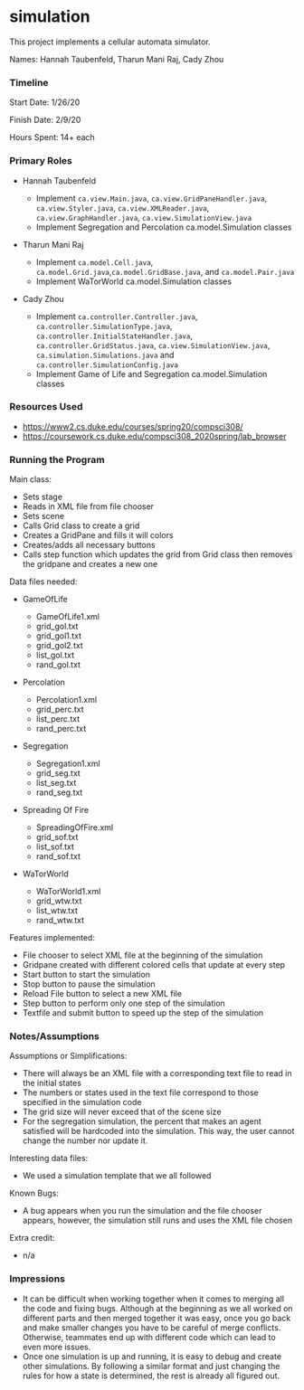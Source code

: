 simulation
====

This project implements a cellular automata simulator.

Names: Hannah Taubenfeld, Tharun Mani Raj, Cady Zhou

### Timeline

Start Date: 1/26/20

Finish Date: 2/9/20

Hours Spent: 14+ each

### Primary Roles

 * Hannah Taubenfeld
     - Implement ```ca.view.Main.java```, ```ca.view.GridPaneHandler.java```, ```ca.view.Styler.java```, ```ca.view.XMLReader.java```, 
     ```ca.view.GraphHandler.java```, ```ca.view.SimulationView.java```
     - Implement Segregation and Percolation ca.model.Simulation classes

 * Tharun Mani Raj
     - Implement ```ca.model.Cell.java```, ```ca.model.Grid.java```,```ca.model.GridBase.java```, and ```ca.model.Pair.java```
     - Implement WaTorWorld ca.model.Simulation classes

 * Cady Zhou
      - Implement ```ca.controller.Controller.java```, ```ca.controller.SimulationType.java```, ```ca.controller.InitialStateHandler.java```,
       ```ca.controller.GridStatus.java```, ```ca.view.SimulationView.java```, ```ca.simulation.Simulations.java``` and ```ca.controller.SimulationConfig.java```
     - Implement Game of Life and Segregation ca.model.Simulation classes


### Resources Used

- https://www2.cs.duke.edu/courses/spring20/compsci308/
- https://coursework.cs.duke.edu/compsci308_2020spring/lab_browser


### Running the Program

Main class:

- Sets stage
- Reads in XML file from file chooser
- Sets scene
- Calls Grid class to create a grid
- Creates a GridPane and fills it will colors
- Creates/adds all necessary buttons 
- Calls step function which updates the grid from Grid class then removes the gridpane and creates a new one

Data files needed: 

* GameOfLife
    - GameOfLife1.xml
    - grid_gol.txt
    - grid_gol1.txt
    - grid_gol2.txt
    - list_gol.txt
    - rand_gol.txt
    
* Percolation
    - Percolation1.xml
    - grid_perc.txt
    - list_perc.txt
    - rand_perc.txt
    
* Segregation
    - Segregation1.xml
    - grid_seg.txt
    - list_seg.txt
    - rand_seg.txt
    
* Spreading Of Fire
    - SpreadingOfFire.xml
    - grid_sof.txt
    - list_sof.txt
    - rand_sof.txt

* WaTorWorld
    - WaTorWorld1.xml
    - grid_wtw.txt
    - list_wtw.txt
    - rand_wtw.txt
    

Features implemented:

- File chooser to select XML file at the beginning of the simulation
- Gridpane created with different colored cells that update at every step
- Start button to start the simulation
- Stop button to pause the simulation 
- Reload File button to select a new XML file 
- Step button to perform only one step of the simulation
- Textfile and submit button to speed up the step of the simulation

### Notes/Assumptions

Assumptions or Simplifications:

- There will always be an XML file with a corresponding text file to read in the initial states
- The numbers or states used in the text file correspond to those specified in the simulation code
- The grid size will never exceed that of the scene size 
- For the segregation simulation, the percent that makes an agent satisfied will be hardcoded into the simulation. This
way, the user cannot change the number nor update it. 

Interesting data files:

- We used a simulation template that we all followed

Known Bugs:

- A bug appears when you run the simulation and the file chooser appears, however, the simulation still 
runs and uses the XML file chosen

Extra credit:

- n/a

### Impressions

- It can be difficult when working together when it comes to merging all the code and fixing bugs. 
Although at the beginning as we all worked on different parts and then merged together it was easy, once you 
go back and make smaller changes you have to be careful of merge conflicts. Otherwise, teammates end up with
different code which can lead to even more issues. 
- Once one simulation is up and running, it is easy to debug and create other simulations. By following a similar format
and just changing the rules for how a state is determined, the rest is already all figured out. 


